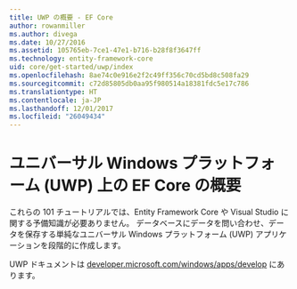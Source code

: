```yaml
---
title: UWP の概要 - EF Core
author: rowanmiller
ms.author: divega
ms.date: 10/27/2016
ms.assetid: 105765eb-7ce1-47e1-b716-b28f8f3647ff
ms.technology: entity-framework-core
uid: core/get-started/uwp/index
ms.openlocfilehash: 8ae74c0e916e2f2c49ff356c70cd5bd8c508fa29
ms.sourcegitcommit: c72d85805db0aa95f980514a18381fdc5e17c786
ms.translationtype: HT
ms.contentlocale: ja-JP
ms.lasthandoff: 12/01/2017
ms.locfileid: "26049434"
---
```

# <a name="getting-started-with-ef-core-on-universal-windows-platform-uwp"></a>ユニバーサル Windows プラットフォーム (UWP) 上の EF Core の概要

これらの 101 チュートリアルでは、Entity Framework Core や Visual Studio に関する予備知識が必要ありません。 データベースにデータを問い合わせ、データを保存する単純なユニバーサル Windows プラットフォーム (UWP) アプリケーションを段階的に作成します。

UWP ドキュメントは [developer.microsoft.com/windows/apps/develop](https://developer.microsoft.com/windows/apps/develop) にあります。
